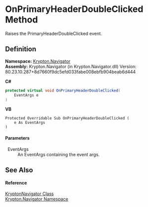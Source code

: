 # OnPrimaryHeaderDoubleClicked Method


Raises the PrimaryHeaderDoubleClicked event.



## Definition
**Namespace:** <a href="a21ac074-d119-3dc6-bd1c-d3a12c0128bc.md">Krypton.Navigator</a>  
**Assembly:** Krypton.Navigator (in Krypton.Navigator.dll) Version: 80.23.10.287+8d7660f9dc5efd033fabe008ebfb904beab6d444

**C#**
``` C#
protected virtual void OnPrimaryHeaderDoubleClicked(
	EventArgs e
)
```
**VB**
``` VB
Protected Overridable Sub OnPrimaryHeaderDoubleClicked ( 
	e As EventArgs
)
```



#### Parameters
<dl><dt>  EventArgs</dt><dd>An EventArgs containing the event args.</dd></dl>

## See Also


#### Reference
<a href="5b32a15b-85d7-1db8-3c10-e43632f905eb.md">KryptonNavigator Class</a>  
<a href="a21ac074-d119-3dc6-bd1c-d3a12c0128bc.md">Krypton.Navigator Namespace</a>  
